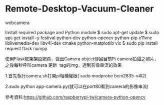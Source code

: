 # Remote-Desktop-Vacuum-Cleaner

webcamera

Install required package and Python module
$ sudo apt-get update
$ sudo apt-get install -y festival python-dev python-opencv python-pip x11vnc liblivemedia-dev libv4l-dev cmake python-matplotlib vlc
$ sudo pip install request flask numpy

使用Flask框架架設網頁，做出Camera object傳回目前Pi camera拍攝之照片，之後每秒呼叫camera 更新 <img> tag的img，達到影像串流的效果

1.首先執行camera.sh打開pi相機權限(
sudo modprobe bcm2835-v4l2)

2.sudo python app-camera.py(就可以在port80看到camera的影像串流)

參考資料:https://github.com/raspberrypi-tw/camera-python-opencv


